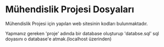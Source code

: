 # Mühendislik Projesi Dosyaları
Mühendislik Projesi için yapılan web sitesinin kodları bulunmaktadır.

Yapmanız gereken 'proje' adında bir database oluşturup 'databse.sql' sql doyasını o database'e atmak.(localhost üzerinden)
